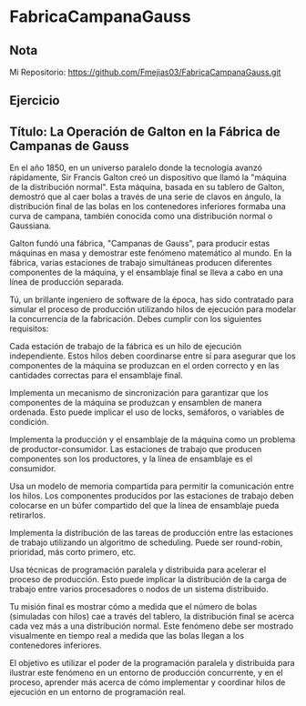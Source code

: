 # FabricaCampanaGauss

## Nota
 Mi Repositorio: https://github.com/Fmejias03/FabricaCampanaGauss.git
 
 ## Ejercicio
 ## Título: La Operación de Galton en la Fábrica de Campanas de Gauss
En el año 1850, en un universo paralelo donde la tecnología avanzó rápidamente, Sir Francis Galton creó un dispositivo que llamó la "máquina de la distribución normal". Esta máquina, basada en su tablero de Galton, demostró que al caer bolas a través de una serie de clavos en ángulo, la distribución final de las bolas en los contenedores inferiores formaba una curva de campana, también conocida como una distribución normal o Gaussiana.

Galton fundó una fábrica, "Campanas de Gauss", para producir estas máquinas en masa y demostrar este fenómeno matemático al mundo. En la fábrica, varias estaciones de trabajo simultáneas producen diferentes componentes de la máquina, y el ensamblaje final se lleva a cabo en una línea de producción separada.

Tú, un brillante ingeniero de software de la época, has sido contratado para simular el proceso de producción utilizando hilos de ejecución para modelar la concurrencia de la fabricación. Debes cumplir con los siguientes requisitos:

Cada estación de trabajo de la fábrica es un hilo de ejecución independiente. Estos hilos deben coordinarse entre sí para asegurar que los componentes de la máquina se produzcan en el orden correcto y en las cantidades correctas para el ensamblaje final.

Implementa un mecanismo de sincronización para garantizar que los componentes de la máquina se produzcan y ensamblen de manera ordenada. Esto puede implicar el uso de locks, semáforos, o variables de condición.

Implementa la producción y el ensamblaje de la máquina como un problema de productor-consumidor. Las estaciones de trabajo que producen componentes son los productores, y la línea de ensamblaje es el consumidor.

Usa un modelo de memoria compartida para permitir la comunicación entre los hilos. Los componentes producidos por las estaciones de trabajo deben colocarse en un búfer compartido del que la línea de ensamblaje pueda retirarlos.

Implementa la distribución de las tareas de producción entre las estaciones de trabajo utilizando un algoritmo de scheduling. Puede ser round-robin, prioridad, más corto primero, etc.

Usa técnicas de programación paralela y distribuida para acelerar el proceso de producción. Esto puede implicar la distribución de la carga de trabajo entre varios procesadores o nodos de un sistema distribuido.

Tu misión final es mostrar cómo a medida que el número de bolas (simuladas con hilos) cae a través del tablero, la distribución final se acerca cada vez más a una distribución normal. Este fenómeno debe ser mostrado visualmente en tiempo real a medida que las bolas llegan a los contenedores inferiores.

El objetivo es utilizar el poder de la programación paralela y distribuida para ilustrar este fenómeno en un entorno de producción concurrente, y en el proceso, aprender más acerca de cómo implementar y coordinar hilos de ejecución en un entorno de programación real.
